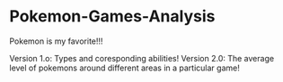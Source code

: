 # Pokemon-Games-Analysis

Pokemon is my favorite!!!

Version 1.o: Types and coresponding abilities!
Version 2.0: The average level of pokemons around different areas in a particular game!
